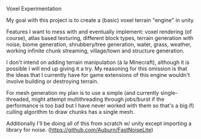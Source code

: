 Voxel Experimentation

My goal with this project is to create a (basic) voxel terrain "engine" in unity. 

Features I want to mess with and eventually implement: voxel rendering (of course), atlas based texturing, different block types, terrain generation with noise, biome generation, shrubbery/tree generation, water, grass, weather, working infinite chunk streaming, village/town and structure generation.

I don't intend on adding terrain manipulation (à la Minecraft), although it is possible I will end up giving it a try. My reasoning for this omission is that the ideas that I currently have for game extensions of this engine wouldn't involve building or destroying terrain.

For mesh generation my plan is to use a simple (and currently single-threaded, might attempt multithreading through jobs/burst if the performance is too bad but I have never worked with them so that's a big if) culling algorithm to draw chunks has a single mesh.

Additionally I'll be doing all of this from scratch w/ unity except importing a library for noise. (https://github.com/Auburn/FastNoiseLite)
